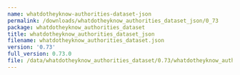 ```yaml
---
name: whatdotheyknow-authorities-dataset-json
permalink: /downloads/whatdotheyknow_authorities_dataset_json/0_73
package: whatdotheyknow_authorities_dataset
title: whatdotheyknow_authorities_dataset_json
filename: whatdotheyknow_authorities_dataset.json
version: '0.73'
full_version: 0.73.0
file: /data/whatdotheyknow_authorities_dataset/0.73/whatdotheyknow_authorities_dataset.json
---
```

